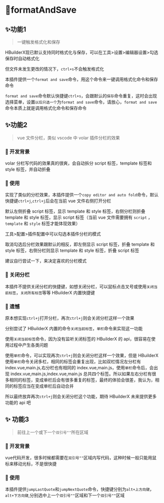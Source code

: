 # 🎉formatAndSave

## ✨功能1

> 一键触发格式化和保存

HBuilderX现已默认支持同时格式化与保存，可以在工具>设置>编辑器设置>勾选保存时自动格式化

但文件未发生更改的情况下，`ctrl+s`不会触发格式化

本插件提供一个`format and save`命令，用这个命令来一键调用格式化命令和保存命令

`format and save`命令默认快捷键`ctrl+s`，会跟默认的`保存`命令重复，这时会出现选择菜单，设置`以后只选一个`为`format and save`命令，请放心，`format and save`命令本质上就是调用格式化命令和保存命令

## ✨功能2

> vue 文件分栏，类似 vscode 中 volar 插件分栏的效果

### 🔖 开发背景

volar 分栏写代码的效果真的很爽，会自动拆分 script 标签，template 标签和 style 标签，并自动折叠

### 🔖 使用

实现了类似的分栏效果，本插件提供一个`copy editor and auto fold`命令，默认快捷键`ctrl+j`,`ctrl+j`后会在当前 vue 文件右侧打开分栏

默认左侧折叠 script 标签，显示 template 和 style 标签，右侧分栏则折叠 template 和 style 标签，显示 script 标签（当前 vue 文件需要拥有 `script` ，`template` 和 `style` 标签才能体现效果）

工具>配置>插件配置中可以勾选本插件分栏的模式

取消勾选后分栏效果跟默认的相反，即左侧显示 script 标签，折叠 template 和 style 标签，右侧分栏则显示 template 和 style 标签，折叠 script 标签

建议自行尝试一下，来决定喜欢的分栏模式

### 🔖 关闭分栏

本插件不提供关闭分栏的快捷键，如想关闭分栏，可以鼠标点击叉号或使用`关闭当前标签`，`关闭所有标签`等等 HBuilderX 内置快捷键

### 🚨 遗憾

原本想实现`ctrl+j`打开分栏，再次`ctrl+j`则会关闭分栏这样一个效果

分别尝试了 HBuilderX 内置的命令`关闭当前标签`，`单栏`命令来实现这一功能

使用`关闭当前标签`命令，因为没有监听关闭标签的 HBuilderX 的 api，很容易在使用过程中产生各类问题

使用`单栏`命令，可以实现再次`ctrl+j`则会关闭分栏这样一个效果，但是 HBuilderX 使用`单栏`命令关闭多栏，相同的标签会重复出现，比如双栏情况左分栏有 index.vue,main.js,右分栏也有相同的 index.vue,main.js，使用`单栏`命令后，会出现 index.vue,main.js,index.vue,main.js 总共四个标签。所以如果左右分栏有很多相同的标签，变成单栏后会有很多重复的标签，最终的体验会很差，我认为，相同的标签应当在变成单栏后自动合并

所以最终放弃再次`ctrl+j`则会关闭分栏这个功能，期待 HBuilderX 未来提供更多功能的 api 吧

## ✨ 功能3

> 前往上一个或下一个`双引号""`所在区域

### 🔖 开发背景

vue代码开发，很多时候都需要在`双引号""`区域内写代码，这种时候一般只能用鼠标来移动光标，不是很快捷

### 🔖 使用

本插件提供`jumpLastQuote`和`jumpNextQuote`命令，快捷键分别为`alt+上方向键`，`alt+下方向键`,分别选中上一个`双引号""`区域和下一个`双引号""`区域

